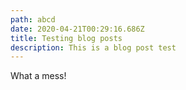```yaml
---
path: abcd
date: 2020-04-21T00:29:16.686Z
title: Testing blog posts
description: This is a blog post test
---
```

What a mess!